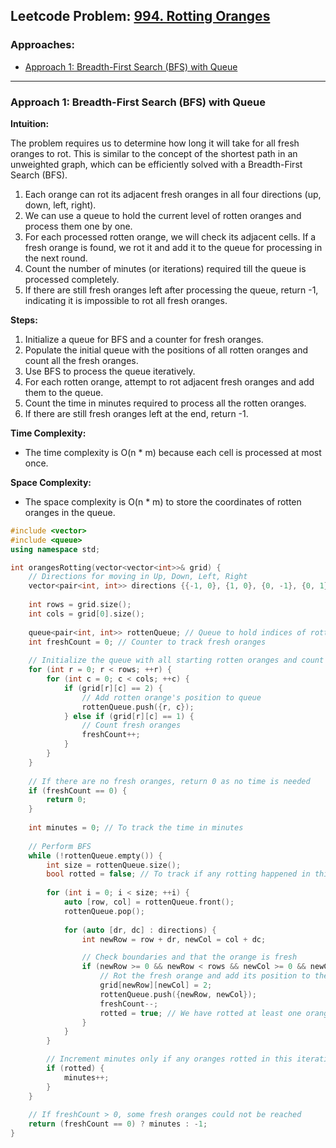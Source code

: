 ## Leetcode Problem: [994. Rotting Oranges](https://leetcode.com/problems/rotting-oranges/)

### Approaches:
- [Approach 1: Breadth-First Search (BFS) with Queue](#approach-1-breadth-first-search-bfs-with-queue)

---

### Approach 1: Breadth-First Search (BFS) with Queue

**Intuition:**

The problem requires us to determine how long it will take for all fresh oranges to rot. This is similar to the concept of the shortest path in an unweighted graph, which can be efficiently solved with a Breadth-First Search (BFS). 

1. Each orange can rot its adjacent fresh oranges in all four directions (up, down, left, right).
2. We can use a queue to hold the current level of rotten oranges and process them one by one.
3. For each processed rotten orange, we will check its adjacent cells. If a fresh orange is found, we rot it and add it to the queue for processing in the next round.
4. Count the number of minutes (or iterations) required till the queue is processed completely.
5. If there are still fresh oranges left after processing the queue, return -1, indicating it is impossible to rot all fresh oranges.

**Steps:**
1. Initialize a queue for BFS and a counter for fresh oranges.
2. Populate the initial queue with the positions of all rotten oranges and count all the fresh oranges.
3. Use BFS to process the queue iteratively.
4. For each rotten orange, attempt to rot adjacent fresh oranges and add them to the queue.
5. Count the time in minutes required to process all the rotten oranges.
6. If there are still fresh oranges left at the end, return -1.

**Time Complexity:** 
- The time complexity is O(n * m) because each cell is processed at most once.

**Space Complexity:** 
- The space complexity is O(n * m) to store the coordinates of rotten oranges in the queue. 

```cpp
#include <vector>
#include <queue>
using namespace std;

int orangesRotting(vector<vector<int>>& grid) {
    // Directions for moving in Up, Down, Left, Right
    vector<pair<int, int>> directions {{-1, 0}, {1, 0}, {0, -1}, {0, 1}};
    
    int rows = grid.size();
    int cols = grid[0].size();
    
    queue<pair<int, int>> rottenQueue; // Queue to hold indices of rotten oranges
    int freshCount = 0; // Counter to track fresh oranges
    
    // Initialize the queue with all starting rotten oranges and count fresh oranges
    for (int r = 0; r < rows; ++r) {
        for (int c = 0; c < cols; ++c) {
            if (grid[r][c] == 2) {
                // Add rotten orange's position to queue
                rottenQueue.push({r, c});
            } else if (grid[r][c] == 1) {
                // Count fresh oranges
                freshCount++;
            }
        }
    }
    
    // If there are no fresh oranges, return 0 as no time is needed
    if (freshCount == 0) {
        return 0;
    }
    
    int minutes = 0; // To track the time in minutes
    
    // Perform BFS
    while (!rottenQueue.empty()) {
        int size = rottenQueue.size();
        bool rotted = false; // To track if any rotting happened in this iteration
        
        for (int i = 0; i < size; ++i) {
            auto [row, col] = rottenQueue.front();
            rottenQueue.pop();
            
            for (auto [dr, dc] : directions) {
                int newRow = row + dr, newCol = col + dc;

                // Check boundaries and that the orange is fresh
                if (newRow >= 0 && newRow < rows && newCol >= 0 && newCol < cols && grid[newRow][newCol] == 1) {
                    // Rot the fresh orange and add its position to the queue
                    grid[newRow][newCol] = 2;
                    rottenQueue.push({newRow, newCol});
                    freshCount--;
                    rotted = true; // We have rotted at least one orange
                }
            }
        }

        // Increment minutes only if any oranges rotted in this iteration
        if (rotted) {
            minutes++;
        }
    }
    
    // If freshCount > 0, some fresh oranges could not be reached
    return (freshCount == 0) ? minutes : -1;
}
```



